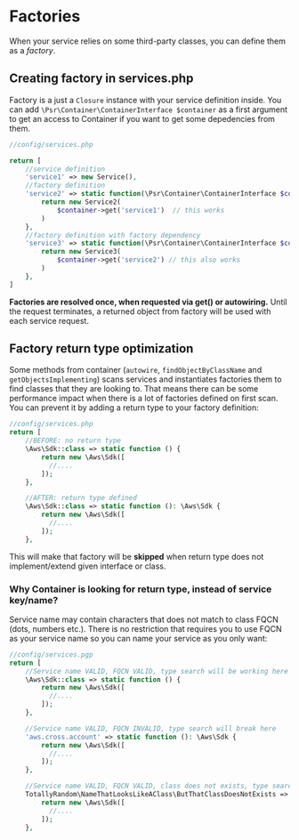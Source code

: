 # Factories

When your service relies on some third-party classes, you can define them as a *factory*.

## Creating factory in services.php

Factory is a just a ``Closure`` instance with your service definition inside. You can add `\Psr\Container\ContainerInterface $container` as a first argument to get an access to 
Container if you want to get some depedencies from them.

````php
//config/services.php

return [
    //service definition
    'service1' => new Service(),
    //factory definition
    'service2' => static function(\Psr\Container\ContainerInterface $container) {
        return new Service2(
            $container->get('service1')  // this works
        )
    }, 
    //factory definition with factory dependency
    'service3' => static function(\Psr\Container\ContainerInterface $container) {
        return new Service3(
            $container->get('service2') // this also works
        )
    }, 
]


````

**Factories are resolved once, when requested via get() or autowiring.** Until the request terminates, a returned object 
from factory will be used with each service request.

## Factory return type optimization

Some methods from container (``autowire``, ``findObjectByClassName`` and ``getObjectsImplementing``) scans services and 
instantiates factories them to find classes that they are looking to. That means there can be some performance impact when there is a lot
of factories defined on first scan. You can prevent it by adding a return type to your factory definition: 

````php
//config/services.php
return [
    //BEFORE: no return type
    \Aws\Sdk::class => static function () {
        return new \Aws\Sdk([
          //....
        ]);
    }, 

    //AFTER: return type defined
    \Aws\Sdk::class => static function (): \Aws\Sdk {
        return new \Aws\Sdk([
          //....
        ]);
    },
````

This will make that factory will be **skipped** when return type does not implement/extend given interface or class.

### Why Container is looking for return type, instead of service key/name?

Service name may contain characters that does not match to class FQCN (dots, numbers etc.). There is no restriction that 
requires you to use FQCN as your service name so you can name your service as you only want: 

````php
//config/services.pgp
return [
    //Service name VALID, FQCN VALID, type search will be working here
    \Aws\Sdk::class => static function () {
        return new \Aws\Sdk([
          //....
        ]);
    }, 

    //Service name VALID, FQCN INVALID, type search will break here
    'aws.cross.account' => static function (): \Aws\Sdk {
        return new \Aws\Sdk([
          //....
        ]);
    },

    //Service name VALID, FQCN VALID, class does not exists, type search will break
    TotallyRandom\NameThatLooksLikeAClass\ButThatClassDoesNotExists => static function (): \Aws\Sdk {
        return new \Aws\Sdk([
          //....
        ]);
    },
````
